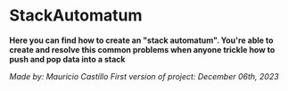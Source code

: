 # StackAutomatum

**Here you can find how to create an "stack automatum". You're able to create and resolve this common problems when anyone trickle how to push and pop data into a stack**

*Made by: Mauricio Castillo*
*First version of project: December 06th, 2023*